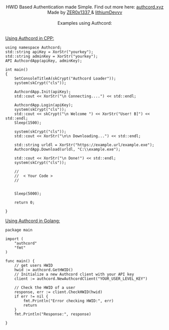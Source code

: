 <div align="center">
 HWID Based Authentication made Simple. Find out more here: <a href="https://authcord.xyz"> authcord.xyz </a>
</div>
<div align="center">
 Made by <a href="https://github.com/Zer0x1337"> ZER0x1337 </a> & <a href="https://github.com/lithiumDevvv"> lithiumDevvv </a>
</div>

<br>
<div align="center" >
 Examples using Authcord:
</div>
<br>

<a href="https://github.com/AuthCord/authcord-cpp"> Using Authcord in CPP: </a>
```
using namespace Authcord;
std::string apiKey = XorStr("yourkey");
std::string adminKey = XorStr("yourkey");
API AuthcordApp(apiKey, adminKey);

int main()
{
	SetConsoleTitleA(skCrypt("Authcord Loader"));
	system(skCrypt("cls"));

	AuthcordApp.Init(apiKey);
	std::cout << XorStr("\n Connecting....") << std::endl;

	AuthcordApp.Login(apiKey);
	system(skCrypt("cls"));
	std::cout << skCrypt("\n Welcome ") << XorStr("User! B]") << std::endl;
	Sleep(1500);

	system(skCrypt("cls"));
	std::cout << XorStr("\n\n Downloading...") << std::endl;

	std::string urldl = XorStr("https://example.url/example.exe");
	AuthcordApp.Download(urldl, "C:\\example.exe");

	std::cout << XorStr("\n Done!") << std::endl;
	system(skCrypt("cls"));

	//
	//  < Your Code >
	//


	Sleep(5000);

	return 0;

}
```

<a href="https://github.com/AuthCord/authcord-golang"> Using Authcord in Golang: </a>
```
package main

import (
	"authcord"
	"fmt"
)

func main() {
	// get users HWID
	hwid := authcord.GetHWID()
	// Initialize a new Authcord client with your API key
	client := authcord.NewAuthcordClient("YOUR_USER_LEVEL_KEY")

	// Check the HWID of a user
	response, err := client.CheckHWID(hwid)
	if err != nil {
		fmt.Println("Error checking HWID:", err)
		return
	}
	fmt.Println("Response:", response)

}
```
